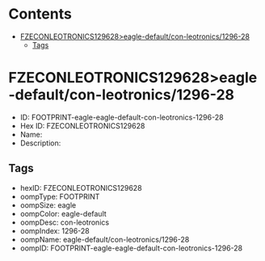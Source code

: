 



Contents
========

* [FZECONLEOTRONICS129628>eagle-default/con-leotronics/1296-28](#fzeconleotronics129628eagle-defaultcon-leotronics1296-28)
	* [Tags](#tags)

# FZECONLEOTRONICS129628>eagle-default/con-leotronics/1296-28

- ID: FOOTPRINT-eagle-eagle-default-con-leotronics-1296-28
- Hex ID: FZECONLEOTRONICS129628
- Name: 
- Description: 

## Tags

- hexID: FZECONLEOTRONICS129628
- oompType: FOOTPRINT
- oompSize: eagle
- oompColor: eagle-default
- oompDesc: con-leotronics
- oompIndex: 1296-28
- oompName: eagle-default/con-leotronics/1296-28
- oompID: FOOTPRINT-eagle-eagle-default-con-leotronics-1296-28
